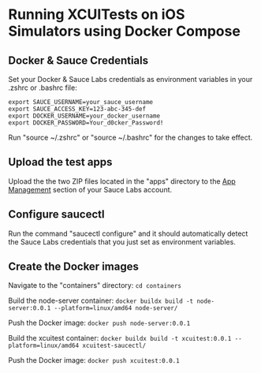 # Running XCUITests on iOS Simulators using Docker Compose

## Docker & Sauce Credentials

Set your Docker & Sauce Labs credentials as environment variables in your .zshrc or .bashrc file:

```shell
export SAUCE_USERNAME=your_sauce_username
export SAUCE_ACCESS_KEY=123-abc-345-def
export DOCKER_USERNAME=your_docker_username
export DOCKER_PASSWORD=Your_d0cker_Password!
```

Run "source ~/.zshrc" or "source ~/.bashrc" for the changes to take effect.

## Upload the test apps

Upload the the two ZIP files located in the "apps" directory to the [App Management](https://app.saucelabs.com/app-management) section of your Sauce Labs account.

## Configure saucectl

Run the command "saucectl configure" and it should automatically detect the Sauce Labs credentials that you just set as environment variables.

## Create the Docker images

Navigate to the "containers" directory:
`cd containers`

Build the node-server container:
`docker buildx build -t node-server:0.0.1 --platform=linux/amd64 node-server/`

Push the Docker image:
`docker push node-server:0.0.1`

Build the xcuitest container:
`docker buildx build -t xcuitest:0.0.1 --platform=linux/amd64 xcuitest-saucectl/`

Push the Docker image:
`docker push xcuitest:0.0.1`
